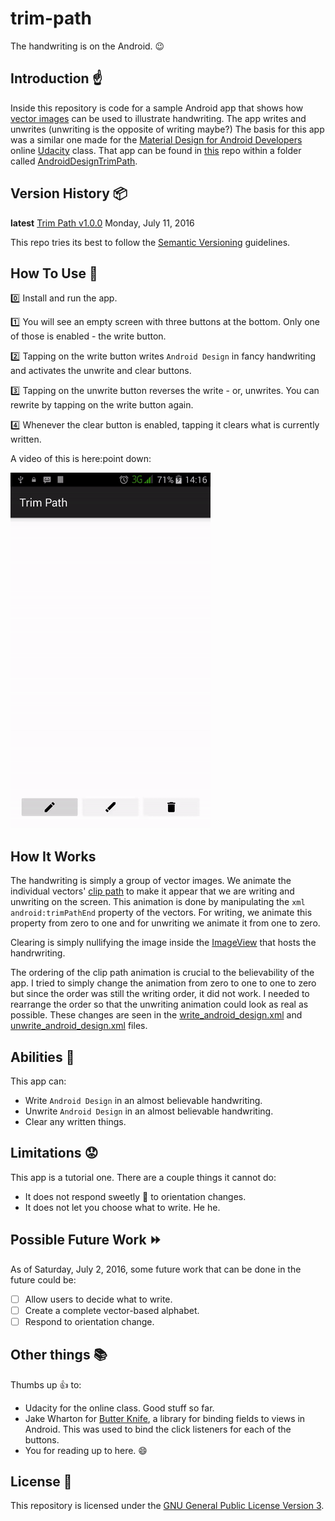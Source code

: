 # trim-path

The handwriting is on the Android. :wink:

## Introduction :point_up:

Inside this repository is code for a sample Android app that shows how [vector images](https://en.wikipedia.org/wiki/Vector_graphics) can be used to illustrate handwriting. The app writes and unwrites (unwriting is the opposite of writing maybe?) The basis for this app was a similar one made for the [Material Design for Android Developers](https://www.udacity.com/course/material-design-for-android-developers--ud862) online [Udacity](https://www.udacity.com/) class. That app can be found in [this](https://github.com/udacity/ud862-samples) repo within a folder called [AndroidDesignTrimPath](https://github.com/udacity/ud862-samples/tree/master/AndroidDesignTrimPath).

## Version History :package:

**latest** 	[Trim Path v1.0.0](https://github.com/joshua-kairu/trim-path/releases/download/v1.0.0/Trim-Path-v1.0.0.apk) 	Monday, July 11, 2016

This repo tries its best to follow the [Semantic Versioning](http://semver.org/) guidelines.

## How To Use :wrench:

:zero: Install and run the app.

:one: You will see an empty screen with three buttons at the bottom. Only one of those is enabled - the write button.

:two: Tapping on the write button writes `Android Design` in fancy handwriting and activates the unwrite and clear buttons.

:three: Tapping on the unwrite button reverses the write - or, unwrites. You can rewrite by tapping on the write button again.

:four: Whenever the clear button is enabled, tapping it clears what is currently written.

A video of this is here:point down:

![Trim Path - Writing, Unwriting and Clearing the Handwriting](screen-records/trim-path-2016-07-01-140001.gif) 

## How It Works

The handwriting is simply a group of vector images. We animate the individual vectors' [clip path](https://developer.android.com/reference/android/graphics/drawable/VectorDrawable.html) to make it appear that we are writing and unwriting on the screen. This animation is done by manipulating the `xml android:trimPathEnd` property of the vectors. For writing, we animate this property from zero to one and for unwriting we animate it from one to zero.  

Clearing is simply nullifying the image inside the [ImageView](https://developer.android.com/reference/android/widget/ImageView.html) that hosts the handrwriting.

The ordering of the clip path animation is crucial to the believability of the app. I tried to simply change the animation from zero to one to one to zero but since the order was still the writing order, it did not work. I needed to rearrange the order so that the unwriting animation could look as real as possible. These changes are seen in the [write_android_design.xml](app/src/main/res/drawable/write_android_design.xml) and [unwrite_android_design.xml](app/src/main/res/drawable/unwrite_android_design.xml) files.

## Abilities :muscle:

This app can:
* Write `Android Design` in an almost believable handwriting.
* Unwrite `Android Design` in an almost believable handwriting.
* Clear any written things.

## Limitations :worried:

This app is a tutorial one. There are a couple things it cannot do:
* It does not respond sweetly :candy: to orientation changes.
* It does not let you choose what to write. He he.

## Possible Future Work :fast_forward:

As of Saturday, July 2, 2016, some future work that can be done in the future could be: 
- [ ] Allow users to decide what to write.
- [ ] Create a complete vector-based alphabet.
- [ ] Respond to orientation change.

## Other things :books:

Thumbs up :+1: to:
* Udacity for the online class. Good stuff so far.
* Jake Wharton for [Butter Knife](http://jakewharton.github.io/butterknife/), a library for binding fields to views in Android. This was used to bind the click listeners for each of the buttons.
* You for reading up to here. :smile:

## License :lock_with_ink_pen:

This repository is licensed under the [GNU General Public License Version 3](http://www.gnu.org/licenses/gpl-3.0.en.html).
